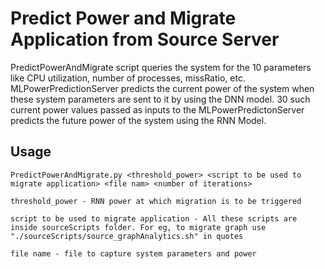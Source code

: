 # Predict Power and Migrate Application from Source Server
PredictPowerAndMigrate script queries the system for the 10 parameters like CPU utilization, number of processes, missRatio, etc.
MLPowerPredictionServer predicts the current power of the system when these system parameters are sent to it by using the DNN model.
30 such current power values passed as inputs to the MLPowerPredictonServer predicts the future power of the system using the RNN Model.

## Usage
```
PredictPowerAndMigrate.py <threshold_power> <script to be used to migrate application> <file nam> <number of iterations>

threshold_power - RNN power at which migration is to be triggered

script to be used to migrate application - All these scripts are inside sourceScripts folder. For eg, to migrate graph use
"./sourceScripts/source_graphAnalytics.sh" in quotes

file name - file to capture system parameters and power
```
